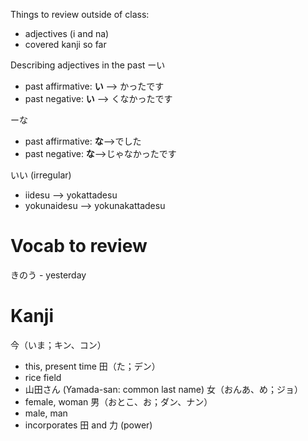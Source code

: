 Things to review outside of class:
- adjectives (i and na)
- covered kanji so far

Describing adjectives in the past
ーい
- past affirmative: **い** --> かったです
- past negative: **い** --> くなかったです

ーな
- past affirmative: **な**-->でした
- past negative: **な**-->じゃなかったです

いい (irregular)
- iidesu --> yokattadesu
- yokunaidesu --> yokunakattadesu

# Vocab to review
きのう - yesterday

# Kanji
今（いま；キン、コン）
- this, present time
田（た；デン）
- rice field
- 山田さん (Yamada-san: common last name)
女（おんあ、め；ジョ）
- female, woman
男（おとこ、お；ダン、ナン）
- male, man
- incorporates 田 and 力 (power)